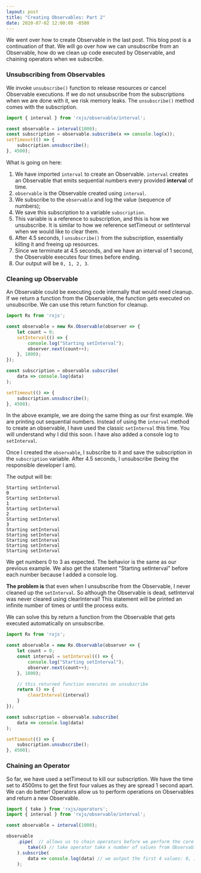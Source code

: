 ```yaml
---
layout: post
title: "Creating Observables: Part 2"
date: 2020-07-02 12:00:00 -0500
---
```


We went over how to create Observable in the last post. This blog post is a continuation of that. We will go over how we can unsubscribe from an Observable, how do we clean up code executed by Observable, and chaining operators when we subscribe.

### Unsubscribing from Observables

We invoke `unsubscribe()` function to release resources or cancel Observable executions. If we do not unsubscribe from the subscriptions when we are done with it, we risk memory leaks. The `unsubscribe()` method comes with the subscription.

```javascript
import { interval } from 'rxjs/observable/interval';

const observable = interval(1000);
const subscription = observable.subscribe(x => console.log(x));
setTimeout(() => {
    subscription.unsubscribe();
}, 4500);
```

What is going on here:

1. We have imported `interval` to create an Observable. `interval` creates an Observable that emits sequential numbers every provided **interval** of time.
2. `observable` is the Observable created using `interval`.
3. We subscribe to the `observable` and log the value (sequence of numbers);
4. We save this subscription to a variable `subscription`.
5. This variable is a reference to subscription, and this is how we unsubscribe. It is similar to how we reference setTimeout or setInterval when we would like to clear them.
6. After 4.5 seconds, I `unsubscribe()` from the subscription, essentially killing it and freeing up resources.
7. Since we terminate at 4.5 seconds, and we have an interval of 1 second, the Observable executes four times before ending.
8. Our output will be `0, 1, 2, 3`.

### Cleaning up Observable

An Observable could be executing code internally that would need cleanup. If we return a function from the Observable, the function gets executed on unsubscribe. We can use this return function for cleanup.

```javascript
import Rx from 'rxjs';

const observable = new Rx.Observable(observer => {
    let count = 0;
    setInterval(() => {
        console.log("Starting setInterval");
        observer.next(count++);
    }, 1000);
});

const subscription = observable.subscribe(
    data => console.log(data)
);

setTimeout(() => {
    subscription.unsubscribe();
}, 4500);
```

In the above example, we are doing the same thing as our first example. We are printing out sequential numbers. Instead of using the `interval` method to create an observable, I have used the classic `setInterval` this time. You will understand why I did this soon. I have also added a console log to `setInterval`.

Once I created the `observable`, I subscribe to it and save the subscription in the `subscription` variable. After 4.5 seconds, I unsubscribe (being the responsible developer I am).

The output will be:

```console
Starting setInterval
0
Starting setInterval
1
Starting setInterval
2
Starting setInterval
3
Starting setInterval
Starting setInterval
Starting setInterval
Starting setInterval
Starting setInterval
```

We get numbers 0 to 3 as expected. The behavior is the same as our previous example. We also get the statement "Starting setInterval" before each number because I added a console log.

**The problem is** that even when I unsubscribe from the Observable, I never cleaned up the `setInterval`. So although the Observable is dead, setInterval was never cleared using clearInterval! This statement will be printed an infinite number of times or until the process exits.

We can solve this by return a function from the Observable that gets executed automatically on unsubscribe.

```javascript
import Rx from 'rxjs';

const observable = new Rx.Observable(observer => {
    let count = 0;
    const interval = setInterval(() => {
        console.log("Starting setInterval");
        observer.next(count++);
    }, 1000);

    // this returned function executes on unsubscribe
    return () => {
        clearInterval(interval)
    }
});

const subscription = observable.subscribe(
    data => console.log(data)
);

setTimeout(() => {
    subscription.unsubscribe();
}, 4500);
```

### Chaining an Operator

So far, we have used a setTimeout to kill our subscription. We have the time set to 4500ms to get the first four values as they are spread 1 second apart. We can do better! Operators allow us to perform operations on Observables and return a new Observable.

```javascript
import { take } from 'rxjs/operators';
import { interval } from 'rxjs/observable/interval';

const observable = interval(1000);

observable
    .pipe(  // allows us to chain operators before we perform the core operation like subscribe
        take(4) // take operator take x number of values from Observable
    ).subscribe(
        data => console.log(data) // we output the first 4 values: 0, 1, 2, 3
    );
```
